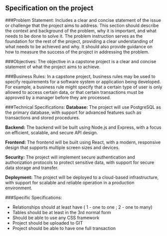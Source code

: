 ## Specification on the project

###Problem Statement:
Includes a clear and concise statement of the issue or challenge that the project aims to address. This section should describe the context and background of the problem, why it is important, and what needs to be done to solve it. The problem instruction serves as the foundation for the rest of the project, providing a clear understanding of what needs to be achieved and why. It should also provide guidance on how to measure the success of the project in addressing the problem.

###Objectives:
The objective in a capstone project is a clear and concise statement of what the project aims to achieve.


###Business Rules:
In a capstone project, business rules may be used to specify requirements for a software system or application being developed. For example, a business rule might specify that a certain type of user is only allowed to access certain data, or that certain transactions must be approved by a manager before they are processed.

###Technical Specifications:
**Database:** The project will use PostgreSQL as the primary database, with support for advanced features such as transactions and stored procedures.

**Backend:** The backend will be built using Node.js and Express, with a focus on efficient, scalable, and secure API design.

**Frontend:** The frontend will be built using React, with a modern, responsive design that supports multiple screen sizes and devices.

**Security:** The project will implement secure authentication and authorization protocols to protect sensitive data, with support for secure data storage and transfer.

**Deployment:** The project will be deployed to a cloud-based infrastructure, with support for scalable and reliable operation in a production environment.

###Specific Specifications:
- Relationships should at least have ( 1 - one to one ; 2 - one to many)
- Tables should be at least in the 3rd normal form 
- Should be able to use any  CSS framework
- Project should be uploaded to GIT
- Project should be able to have one full transaction